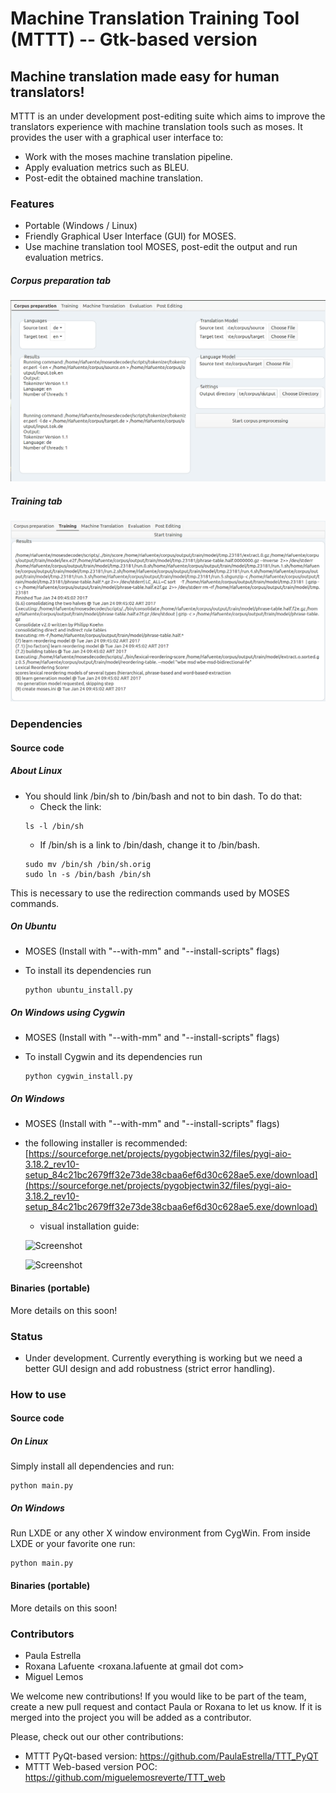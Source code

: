 # Machine Translation Training Tool (MTTT) -- Gtk-based version


## Machine translation made easy for human translators!
MTTT is an under development post-editing suite which aims to improve the translators experience with machine translation tools such as moses. It provides the user with a graphical user interface to:

- Work with the moses machine translation pipeline.
- Apply evaluation metrics such as BLEU.
- Post-edit the obtained machine translation.



### Features

- Portable (Windows / Linux)
- Friendly Graphical User Interface (GUI) for MOSES.
- Use machine translation tool MOSES, post-edit the output and run evaluation metrics.

##### Corpus preparation tab
![Screenshot1](./images/v1_corpus_preparation.png)

##### Training tab
![Screenshot2](./images/v1_training_tab.png)



### Dependencies

#### Source code

##### About Linux
- You should link /bin/sh to /bin/bash and not to bin dash. To do that:
	- Check the link:
	```
	ls -l /bin/sh
	```
	- If /bin/sh is a link to /bin/dash, change it to /bin/bash.
	```
	sudo mv /bin/sh /bin/sh.orig
	sudo ln -s /bin/bash /bin/sh
	```
This is necessary to use the redirection commands used by MOSES commands.


##### On Ubuntu
- MOSES (Install with "--with-mm" and "--install-scripts" flags)
- To install its dependencies run

	```
	python ubuntu_install.py
	```

##### On Windows using Cygwin
- MOSES (Install with "--with-mm" and "--install-scripts" flags)
- To install Cygwin and its dependencies run

	```
	python cygwin_install.py
	```
##### On Windows
- MOSES (Install with "--with-mm" and "--install-scripts" flags)
- the following installer is recommended:
	[https://sourceforge.net/projects/pygobjectwin32/files/pygi-aio-3.18.2_rev10-setup_84c21bc2679ff32e73de38cbaa6ef6d30c628ae5.exe/download](https://sourceforge.net/projects/pygobjectwin32/files/pygi-aio-3.18.2_rev10-setup_84c21bc2679ff32e73de38cbaa6ef6d30c628ae5.exe/download)

	- visual installation guide:

	![Screenshot](./installation/windows_guide/GTK.png)

	![Screenshot](./installation/windows_guide/Webkit.png)





#### Binaries (portable)
More details on this soon!



### Status
- Under development. Currently everything is working but we need a better GUI design and add robustness (strict error handling).



### How to use

#### Source code

##### On Linux
Simply install all dependencies and run:
```
python main.py
```
##### On Windows

Run LXDE or any other X window environment from CygWin. From inside LXDE or your favorite one run:

```
python main.py
```

#### Binaries (portable)
More details on this soon!



### Contributors
- Paula Estrella <pestrella at famaf dot unc dot edu dot ar>
- Roxana Lafuente <roxana.lafuente at gmail dot com>
- Miguel Lemos <miguelemosreverte at gmail dot com>

We welcome new contributions! If you would like to be part of the team, create a new pull request and contact Paula or Roxana to let us know. If it is merged into the project you will be added as a contributor.

Please, check out our other contributions:
- MTTT PyQt-based version: https://github.com/PaulaEstrella/TTT_PyQT
- MTTT Web-based version POC: https://github.com/miguelemosreverte/TTT_web
